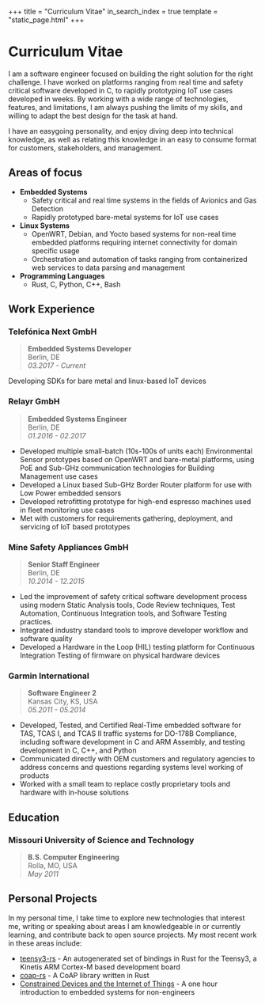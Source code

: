 +++
title = "Curriculum Vitae"
in_search_index = true
template = "static_page.html"
+++

# Curriculum Vitae

I am a software engineer focused on building the right solution for the right challenge. I have worked on platforms ranging from real time and safety critical software developed in C, to rapidly prototyping IoT use cases developed in weeks. By working with a wide range of technologies, features, and limitations, I am always pushing the limits of my skills, and willing to adapt the best design for the task at hand.

I have an easygoing personality, and enjoy diving deep into technical knowledge, as well as relating this knowledge in an easy to consume format for customers, stakeholders, and management.

## **Areas of focus**

* **Embedded Systems**
    * Safety critical and real time systems in the fields of Avionics and Gas Detection
    * Rapidly prototyped bare-metal systems for IoT use cases
* **Linux Systems**
    * OpenWRT, Debian, and Yocto based systems for non-real time embedded platforms requiring internet connectivity for domain specific usage
    * Orchestration and automation of tasks ranging from containerized web services to data parsing and management
* **Programming Languages**
    * Rust, C, Python, C++, Bash

## **Work Experience**

### Telefónica Next GmbH

> **Embedded Systems Developer**
> <br>Berlin, DE
> <br>*03.2017 - Current*

Developing SDKs for bare metal and linux-based IoT devices

### Relayr GmbH

> **Embedded Systems Engineer**
> <br>Berlin, DE
> <br>*01.2016 - 02.2017*

* Developed multiple small-batch (10s-100s of units each) Environmental Sensor prototypes based on OpenWRT and bare-metal platforms, using PoE and Sub-GHz communication technologies for Building Management use cases
* Developed a Linux based Sub-GHz Border Router platform for use with Low Power embedded sensors
* Developed retrofitting prototype for high-end espresso machines used in fleet monitoring use cases
* Met with customers for requirements gathering, deployment, and servicing of IoT based prototypes

### Mine Safety Appliances GmbH
> **Senior Staff Engineer**
> <br>Berlin, DE
> <br>*10.2014 - 12.2015*

* Led the improvement of safety critical software development process using modern Static Analysis tools, Code Review techniques, Test Automation, Continuous Integration tools, and Software Testing practices.
* Integrated industry standard tools to improve developer workflow and software quality
* Developed a Hardware in the Loop (HIL) testing platform for Continuous Integration Testing of firmware on physical hardware devices

### Garmin International

> **Software Engineer 2**
> <br>Kansas City, KS, USA
> <br>*05.2011 - 05.2014*

* Developed, Tested, and Certified Real-Time embedded software for TAS, TCAS I, and TCAS II traffic systems for DO-178B Compliance, including software development in C and ARM Assembly, and testing development in C, C++, and Python
* Communicated directly with OEM customers and regulatory agencies to address concerns and questions regarding systems level working of products
* Worked with a small team to replace costly proprietary tools and hardware with in-house solutions

## **Education**

### Missouri University of Science and Technology

> **B.S. Computer Engineering**
> <br>Rolla, MO, USA
> <br>*May 2011*

## **Personal Projects**

In my personal time, I take time to explore new technologies that interest me, writing or speaking about areas I am knowledgeable in or currently learning, and contribute back to open source projects. My most recent work in these areas include:

* [teensy3-rs](https://github.com/jamesmunns/teensy3-rs) - An autogenerated set of bindings in Rust for the Teensy3, a Kinetis ARM Cortex-M based development board
* [coap-rs](https://github.com/Covertness/coap-rs) - A CoAP library written in Rust
* [Constrained Devices and the Internet of Things](https://www.meetup.com/IoT-Innovation-Lab/events/234755538/) - A one hour introduction to embedded systems for non-engineers
